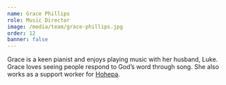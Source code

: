 ```yaml
---
name: Grace Phillips
role: Music Director
image: /media/team/grace-phillips.jpg
order: 12
banner: false
---
```

Grace is a keen pianist and enjoys playing music with her husband, Luke. 
Grace loves seeing people respond to God’s word through song. 
She also works as a support worker for [Hohepa](https://www.hohepacanterbury.com/).

